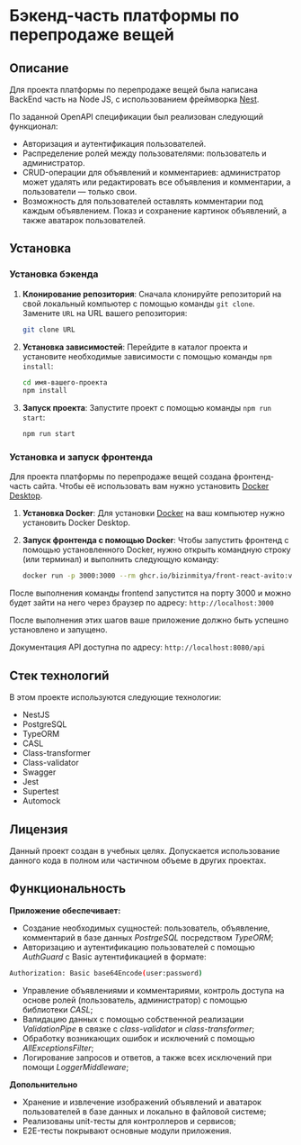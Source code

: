 # Бэкенд-часть платформы по перепродаже вещей

## Описание

Для проекта платформы по перепродаже вещей была написана BackEnd часть на Node JS, с использованием фреймворка [Nest](https://nestjs.com/).

По заданной OpenAPI спецификации был реализован следующий функционал:

- Авторизация и аутентификация пользователей.
- Распределение ролей между пользователями: пользователь и администратор.
- CRUD-операции для объявлений и комментариев: администратор может удалять или
  редактировать все объявления и комментарии, а пользователи — только свои.
- Возможность для пользователей оставлять комментарии под каждым объявлением.
  Показ и сохранение картинок объявлений, а также аватарок пользователей.

## Установка

### Установка бэкенда

1. **Клонирование репозитория**: Сначала клонируйте репозиторий на свой локальный компьютер с помощью команды `git clone`. Замените `URL` на URL вашего репозитория:

   ```bash
   git clone URL
   ```

2. **Установка зависимостей**: Перейдите в каталог проекта и установите необходимые зависимости с помощью команды `npm install`:

   ```bash
   cd имя-вашего-проекта
   npm install
   ```

3. **Запуск проекта**: Запустите проект с помощью команды `npm run start`:

   ```bash
   npm run start
   ```

### Установка и запуск фронтенда

Для проекта платформы по перепродаже вещей создана фронтенд-часть сайта. Чтобы её использовать вам нужно установить [Docker Desktop](https://www.docker.com/products/docker-desktop/).

1. **Установка Docker**: Для установки [Docker](https://www.docker.com/) на ваш компьютер нужно установить Docker Desktop.

2. **Запуск фронтенда с помощью Docker**: Чтобы запустить фронтенд с помощью установленного Docker, нужно открыть командную строку (или терминал) и выполнить следующую команду:

   ```bash
   docker run -p 3000:3000 --rm ghcr.io/bizinmitya/front-react-avito:v1.21
   ```

После выполнения команды frontend запустится на порту 3000 и можно будет зайти на него через браузер по адресу: `http://localhost:3000`

После выполнения этих шагов ваше приложение должно быть успешно установлено и запущено.

Документация API доступна по адресу: `http://localhost:8080/api`

## Стек технологий

В этом проекте используются следующие технологии:

- NestJS
- PostgreSQL
- TypeORM
- CASL
- Class-transformer
- Class-validator
- Swagger
- Jest
- Supertest
- Automock

## Лицензия

Данный проект создан в учебных целях. Допускается использование данного кода в полном или частичном объеме в других проектах.

## Функциональность

**Приложение обеспечивает:**

- Создание необходимых сущностей: пользователь, объявление, комментарий в базе данных _PostrgeSQL_ посредством _TypeORM_;
- Авторизацию и аутентификацию пользователей с помощью _AuthGuard_ с Basic аутентификацией в формате:

```bash
Authorization: Basic base64Encode(user:password)
```

- Управление объявлениями и комментариями, контроль доступа на основе ролей (пользователь, администратор) с помощью библиотеки _CASL_;
- Валидацию данных с помощью собственной реализации _ValidationPipe_ в связке с _class-validator_ и _class-transformer_;
- Обработку возникающих ошибок и исключений с помощью _AllExceptionsFilter_;
- Логирование запросов и ответов, а также всех исключений при помощи _LoggerMiddleware_;

**Допольнительно**

- Хранение и извлечение изображений объявлений и аватарок пользователей в базе данных и локально в файловой системе;
- Реализованы unit-тесты для контроллеров и сервисов;
- E2E-тесты покрывают основные модули приложения.
